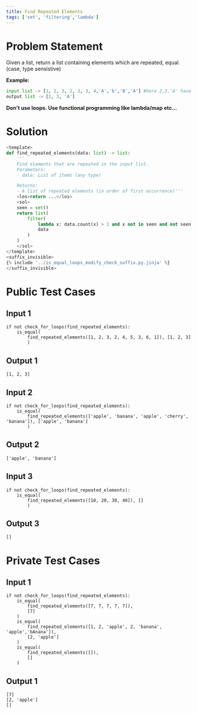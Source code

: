 ```yaml
---
title: Find Repeated Elements
tags: ['set', 'filtering','lambda']
---
```


# Problem Statement

Given a list, return a list containing elements which are repeated, equal. (case, type sensistive)

**Example:**
```python
input list -> [1, 2, 3, 2, 3, 3, 4,'A','b','B','A'] #here 2,3,'A' have repetitions
output list -> [2, 3, 'A']
```
**Don't use loops. Use functional programming like lambda/map etc...**

# Solution

```python test.py  -r 'python test.py'
<template>
def find_repeated_elements(data: list) -> list:
    '''
    Find elements that are repeated in the input list.
    Parameters:
    - data: List of items (any type)

    Returns:
    - A list of repeated elements (in order of first occurrence)'''
    <los>return ...</los>
    <sol>
    seen = set()
    return list(
        filter(
            lambda x: data.count(x) > 1 and x not in seen and not seen.add(x),
            data
        )
    )
    </sol>
</template>
<suffix_invisible>
{% include '../is_equal_loops_modify_check_suffix.py.jinja' %}
</suffix_invisible>
```

# Public Test Cases

## Input 1

```
if not check_for_loops(find_repeated_elements):
    is_equal(
        find_repeated_elements([1, 2, 3, 2, 4, 5, 3, 6, 1]), [1, 2, 3]
        )
```

## Output 1

```
[1, 2, 3]
```

## Input 2

```
if not check_for_loops(find_repeated_elements):
    is_equal(
        find_repeated_elements(['apple', 'banana', 'apple', 'cherry', 'banana']), ['apple', 'banana']
        )
```
## Output 2

```
['apple', 'banana']
```

## Input 3

```
if not check_for_loops(find_repeated_elements):
    is_equal(
        find_repeated_elements([10, 20, 30, 40]), []
        )
```

## Output 3

```
[]
```

# Private Test Cases

## Input 1

```
if not check_for_loops(find_repeated_elements):
    is_equal(
        find_repeated_elements([7, 7, 7, 7, 7]),
        [7]
    )
    is_equal(
        find_repeated_elements([1, 2, 'apple', 2, 'banana', 'apple','bAnana']), 
        [2, 'apple']
    )
    is_equal(
        find_repeated_elements([]), 
        []
    )
```

## Output 1

```
[7]
[2, 'apple']
[]
```
